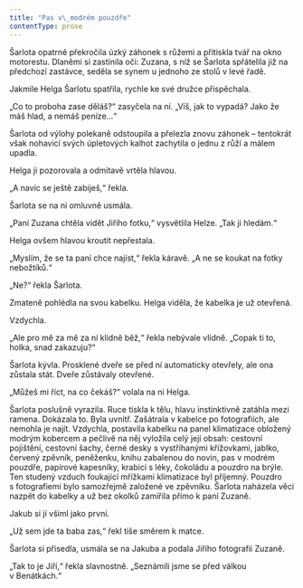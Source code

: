 ```yaml
---
title: "Pas v\_modrém pouzdře"
contentType: prose
---
```


<section>

Šarlota opatrně překročila úzký záhonek s růžemi a přitiskla tvář na okno motorestu. Dlaněmi si zastínila oči: Zuzana, s níž se Šarlota spřátelila již na předchozí zastávce, seděla se synem u jednoho ze stolů v levé řadě.

Jakmile Helga Šarlotu spatřila, rychle ke své družce přispěchala.

„Co to proboha zase děláš?“ zasyčela na ni. „Víš, jak to vypadá? Jako že máš hlad, a nemáš peníze…“

Šarlota od výlohy polekaně odstoupila a přelezla znovu záhonek – tentokrát však nohavicí svých úpletových kalhot zachytila o jednu z růží a málem upadla.

Helga ji pozorovala a odmítavě vrtěla hlavou.

„A navíc se ještě zabiješ,“ řekla.

Šarlota se na ni omluvně usmála.

„Paní Zuzana chtěla vidět Jiřího fotku,“ vysvětlila Helze. „Tak ji hledám.“

Helga ovšem hlavou kroutit nepřestala.

„Myslím, že se ta paní chce najíst,“ řekla káravě. „A ne se koukat na fotky nebožtíků.“

„Ne?“ řekla Šarlota.

Zmateně pohlédla na svou kabelku. Helga viděla, že kabelka je už otevřená.

Vzdychla.

„Ale pro mě za mě za ní klidně běž,“ řekla nebývale vlídně. „Copak ti to, holka, snad zakazuju?“

Šarlota kývla. Prosklené dveře se před ní automaticky otevřely, ale ona zůstala stát. Dveře zůstávaly otevřené.

„Můžeš mi říct, na co čekáš?“ volala na ni Helga.

Šarlota poslušně vyrazila. Ruce tiskla k tělu, hlavu instinktivně zatáhla mezi ramena. Dokázala to. Byla uvnitř. Zašátrala v kabelce po fotografiích, ale nemohla je najít. Vzdychla, postavila kabelku na panel klimatizace obložený modrým kobercem a pečlivě na něj vyložila celý její obsah: cestovní pojištění, cestovní šachy, černé desky s vystříhanými křížovkami, jablko, červený zpěvník, peněženku, knihu zabalenou do novin, pas v modrém pouzdře, papírové kapesníky, krabici s léky, čokoládu a pouzdro na brýle. Ten studený vzduch foukající mřížkami klimatizace byl příjemný. Pouzdro s fotografiemi bylo samozřejmě založené ve zpěvníku. Šarlota naházela věci nazpět do kabelky a už bez okolků zamířila přímo k paní Zuzaně.

Jakub si jí všiml jako první.

„Už sem jde ta baba zas,“ řekl tiše směrem k matce.

Šarlota si přisedla, usmála se na Jakuba a podala Jiřího fotografii Zuzaně.

„Tak to je Jiří,“ řekla slavnostně. „Seznámili jsme se před válkou v Benátkách.“

</section>
